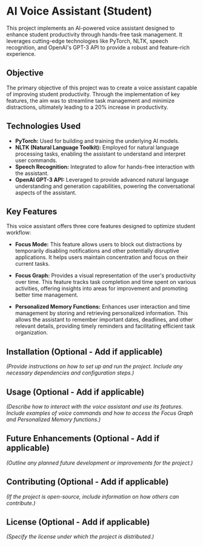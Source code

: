 # AI Voice Assistant (Student)

This project implements an AI-powered voice assistant designed to enhance student productivity through hands-free task management.  It leverages cutting-edge technologies like PyTorch, NLTK, speech recognition, and OpenAI's GPT-3 API to provide a robust and feature-rich experience.

## Objective

The primary objective of this project was to create a voice assistant capable of improving student productivity.  Through the implementation of key features, the aim was to streamline task management and minimize distractions, ultimately leading to a 20% increase in productivity.

## Technologies Used

* **PyTorch:** Used for building and training the underlying AI models.
* **NLTK (Natural Language Toolkit):** Employed for natural language processing tasks, enabling the assistant to understand and interpret user commands.
* **Speech Recognition:** Integrated to allow for hands-free interaction with the assistant.
* **OpenAI GPT-3 API:** Leveraged to provide advanced natural language understanding and generation capabilities, powering the conversational aspects of the assistant.

## Key Features

This voice assistant offers three core features designed to optimize student workflow:

* **Focus Mode:**  This feature allows users to block out distractions by temporarily disabling notifications and other potentially disruptive applications.  It helps users maintain concentration and focus on their current tasks.

* **Focus Graph:**  Provides a visual representation of the user's productivity over time.  This feature tracks task completion and time spent on various activities, offering insights into areas for improvement and promoting better time management.

* **Personalized Memory Functions:**  Enhances user interaction and time management by storing and retrieving personalized information.  This allows the assistant to remember important dates, deadlines, and other relevant details, providing timely reminders and facilitating efficient task organization.

## Installation (Optional - Add if applicable)

*(Provide instructions on how to set up and run the project.  Include any necessary dependencies and configuration steps.)*

## Usage (Optional - Add if applicable)

*(Describe how to interact with the voice assistant and use its features.  Include examples of voice commands and how to access the Focus Graph and Personalized Memory functions.)*

## Future Enhancements (Optional - Add if applicable)

*(Outline any planned future development or improvements for the project.)*

## Contributing (Optional - Add if applicable)

*(If the project is open-source, include information on how others can contribute.)*

## License (Optional - Add if applicable)

*(Specify the license under which the project is distributed.)*
